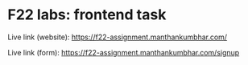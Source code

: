 
# F22 labs: frontend task

Live link (website): https://f22-assignment.manthankumbhar.com/

Live link (form): https://f22-assignment.manthankumbhar.com/signup

